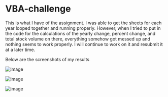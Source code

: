 # VBA-challenge

This is what I have of the assignment. I was able to get the sheets for each year looped together and running properly. However, when I tried to put in the code for the calculations of the yearly change, percent change, and total stock volume on there, everything somehow got messed up and nothing seems to work properly.
I will continue to work on it and resubmit it at a later time.

Below are the screenshots of my results


![image](https://github.com/shlokaj2/VBA-challenge/assets/136186118/ce13f475-bc45-4883-bcea-525db943503f)  

![image](https://github.com/shlokaj2/VBA-challenge/assets/136186118/9a4ec331-ec1b-48b9-9a38-492d249200a9)  

![image](https://github.com/shlokaj2/VBA-challenge/assets/136186118/ccf3bdeb-3757-438f-b590-f712ffb5e043)  



